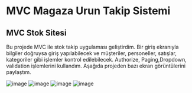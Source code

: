 # MVC Magaza Urun Takip Sistemi
## MVC Stok Sitesi
Bu projede MVC ile stok takip uygulaması geliştirdim. Bir giriş ekranıyla bilgiler doğruysa giriş yapılabilecek ve müşteriler, personeller, satışlar, kategoriler gibi işlemler kontrol edilebilecek. Authorize, Paging,Dropdown, validation işlemlerini kullandım. Aşağıda projeden bazı ekran görüntülerini paylaştım. 

![image](https://github.com/meryemtalay/MVC-Magaza-Urun-Takip-Sistemi/assets/73894202/74e792ea-70d5-4497-8df4-b9f4685f40fd)
![image](https://github.com/meryemtalay/MVC-Magaza-Urun-Takip-Sistemi/assets/73894202/b245c951-3489-47ef-b037-176358a70fb5)
![image](https://github.com/meryemtalay/MVC-Magaza-Urun-Takip-Sistemi/assets/73894202/2b115461-ad28-4c9f-a521-d8102592de11)
![image](https://github.com/meryemtalay/MVC-Magaza-Urun-Takip-Sistemi/assets/73894202/4b88cce0-a3f9-4037-ad27-2ae8521cc0f0)


